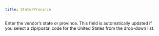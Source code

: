 ```yaml
---
title: State/Province
---
```



Enter the vendor’s state or province. This field is automatically updated  if you select a zip/postal code for the United States from the drop-down  list.
